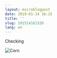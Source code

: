 ```yaml
---
layout: microblogpost
date: 2019-01-14 16:15
title: ''
slug: 191514161528
lang: en
---
```

Checking

![Corn](http://voltaireodactyl.github.io/media/2019-01-14/corn.jpeg)
